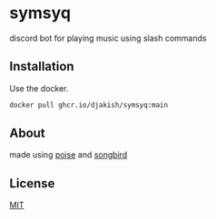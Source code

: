 # symsyq

discord bot for playing music using slash commands

## Installation

Use the docker.

```bash
docker pull ghcr.io/djakish/symsyq:main
```

## About
made using [poise](https://github.com/kangalioo/poise) and [songbird](https://github.com/serenity-rs/songbird) 


## License
[MIT](https://choosealicense.com/licenses/mit/)
